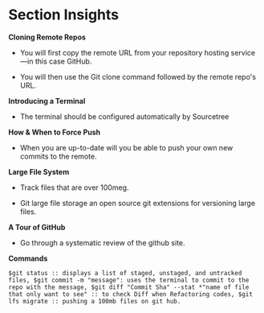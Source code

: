 # Section Insights
 
  **Cloning Remote Repos**

- You will first copy the remote URL from your repository hosting service—in this case GitHub.

- You will then use the Git clone command followed by the remote repo's URL.
  
**Introducing a Terminal**

- The terminal should be configured automatically by Sourcetree

**How & When to Force Push**

- When you are up-to-date will you be able to push your own new commits to the remote. 

**Large File System**

- Track files that are over 100meg. 

- Git large file storage an open source git extensions for versioning large files.

**A Tour of GitHub**

- Go through a systematic review of the github site.

**Commands**

 
   `$git status :: displays a list of staged, unstaged, and untracked files,
    $git commit -m "message": uses the terminal to commit to the repo with the message,
    $git diff "Commit Sha" --stat *"name of file that only want to see" :: to check Diff when Refactoring codes,
    $git lfs migrate :: pushing a 100mb files on git hub.`

